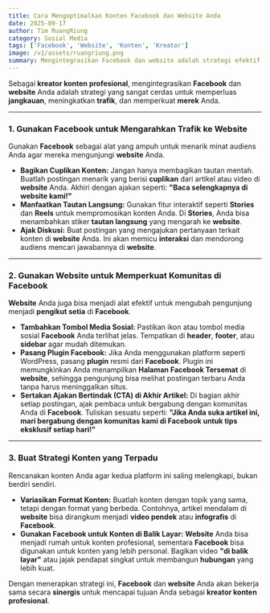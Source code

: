 ```yaml
---
title: Cara Mengoptimalkan Konten Facebook dan Website Anda
date: 2025-09-17
author: Tim RuangRiung
category: Sosial Media
tags: ['Facebook', 'Website', 'Konten', 'Kreator']
image: /v1/assets/ruangriung.png
summary: Mengintegrasikan Facebook dan website adalah strategi efektif untuk memperluas jangkauan, meningkatkan trafik, dan memperkuat merek Anda.
---
```


Sebagai **kreator konten profesional**, mengintegrasikan **Facebook** dan **website** Anda adalah strategi yang sangat cerdas untuk memperluas **jangkauan**, meningkatkan **trafik**, dan memperkuat **merek** Anda.

---

### **1. Gunakan Facebook untuk Mengarahkan Trafik ke Website**

Gunakan **Facebook** sebagai alat yang ampuh untuk menarik minat audiens Anda agar mereka mengunjungi **website** Anda.

* **Bagikan Cuplikan Konten:** Jangan hanya membagikan tautan mentah. Buatlah postingan menarik yang berisi **cuplikan** dari artikel atau video di **website** Anda. Akhiri dengan ajakan seperti: **"Baca selengkapnya di website kami!"**
* **Manfaatkan Tautan Langsung:** Gunakan fitur interaktif seperti **Stories** dan **Reels** untuk mempromosikan konten Anda. Di **Stories**, Anda bisa menambahkan stiker **tautan langsung** yang mengarah ke **website**.
* **Ajak Diskusi:** Buat postingan yang mengajukan pertanyaan terkait konten di **website** Anda. Ini akan memicu **interaksi** dan mendorong audiens mencari jawabannya di **website**.

---

### **2. Gunakan Website untuk Memperkuat Komunitas di Facebook**

**Website** Anda juga bisa menjadi alat efektif untuk mengubah pengunjung menjadi **pengikut setia** di **Facebook**.

* **Tambahkan Tombol Media Sosial:** Pastikan ikon atau tombol media sosial **Facebook** Anda terlihat jelas. Tempatkan di **header**, **footer**, atau **sidebar** agar mudah ditemukan.
* **Pasang Plugin Facebook:** Jika Anda menggunakan platform seperti WordPress, pasang **plugin** resmi dari **Facebook**. Plugin ini memungkinkan Anda menampilkan **Halaman Facebook Tersemat** di **website**, sehingga pengunjung bisa melihat postingan terbaru Anda tanpa harus meninggalkan situs.
* **Sertakan Ajakan Bertindak (CTA) di Akhir Artikel:** Di bagian akhir setiap postingan, ajak pembaca untuk bergabung dengan komunitas Anda di **Facebook**. Tuliskan sesuatu seperti: **"Jika Anda suka artikel ini, mari bergabung dengan komunitas kami di Facebook untuk tips eksklusif setiap hari!"**

---

### **3. Buat Strategi Konten yang Terpadu**

Rencanakan konten Anda agar kedua platform ini saling melengkapi, bukan berdiri sendiri.

* **Variasikan Format Konten:** Buatlah konten dengan topik yang sama, tetapi dengan format yang berbeda. Contohnya, artikel mendalam di **website** bisa dirangkum menjadi **video pendek** atau **infografis** di **Facebook**.
* **Gunakan Facebook untuk Konten di Balik Layar:** **Website** Anda bisa menjadi rumah untuk konten profesional, sementara **Facebook** bisa digunakan untuk konten yang lebih personal. Bagikan video **"di balik layar"** atau jajak pendapat singkat untuk membangun **hubungan** yang lebih kuat.

Dengan menerapkan strategi ini, **Facebook** dan **website** Anda akan bekerja sama secara **sinergis** untuk mencapai tujuan Anda sebagai **kreator konten profesional**.

